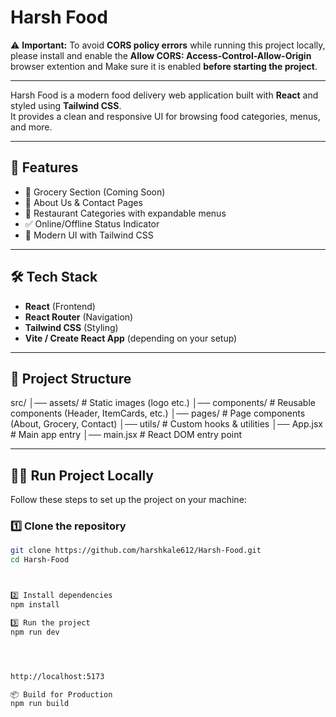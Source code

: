 # Harsh Food

⚠️ **Important:** To avoid **CORS policy errors** while running this project locally,  
please install and enable the **Allow CORS: Access-Control-Allow-Origin**  browser extention and 
Make sure it is enabled **before starting the project**.

---

Harsh Food is a modern food delivery web application built with **React** and styled using **Tailwind CSS**.  
It provides a clean and responsive UI for browsing food categories, menus, and more.

---

## 🚀 Features
- 🛒 Grocery Section (Coming Soon)
- 📌 About Us & Contact Pages
- 🍲 Restaurant Categories with expandable menus
- ✅ Online/Offline Status Indicator
- 🎨 Modern UI with Tailwind CSS

---

## 🛠️ Tech Stack
- **React** (Frontend)
- **React Router** (Navigation)
- **Tailwind CSS** (Styling)
- **Vite / Create React App** (depending on your setup)

---

## 📂 Project Structure

src/
│── assets/ # Static images (logo etc.)
│── components/ # Reusable components (Header, ItemCards, etc.)
│── pages/ # Page components (About, Grocery, Contact)
│── utils/ # Custom hooks & utilities
│── App.jsx # Main app entry
│── main.jsx # React DOM entry point



---

## 🏃‍♂️ Run Project Locally

Follow these steps to set up the project on your machine:

### 1️⃣ Clone the repository
```bash
git clone https://github.com/harshkale612/Harsh-Food.git
cd Harsh-Food



2️⃣ Install dependencies
npm install

3️⃣ Run the project
npm run dev




http://localhost:5173

📦 Build for Production
npm run build
